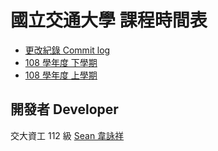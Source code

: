 # 國立交通大學 課程時間表

+ [更改紀錄 Commit log](../../commits/master)
+ [108 學年度 下學期](pretty-108-2.json)
+ [108 學年度 上學期](pretty-108-1.json)

## 開發者 Developer
交大資工 112 級 [Sean 韋詠祥](https://www.sean.taipei/)

<!-- the absolute path of commit log: https://github.com/Sea-n/nctu-timetable/commits/master -->
